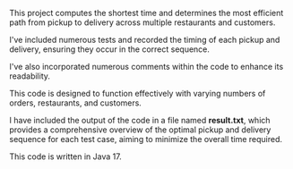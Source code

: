 This project computes the shortest time and determines the most efficient path from pickup to delivery across multiple restaurants and customers.

I've included numerous tests and recorded the timing of each pickup and delivery, ensuring they occur in the correct sequence.

I've also incorporated numerous comments within the code to enhance its readability.

This code is designed to function effectively with varying numbers of orders, restaurants, and customers.

I have included the output of the code in a file named **result.txt**, which provides a comprehensive overview of the optimal pickup and delivery sequence for each test case, aiming to minimize the overall time required.

This code is written in Java 17.
